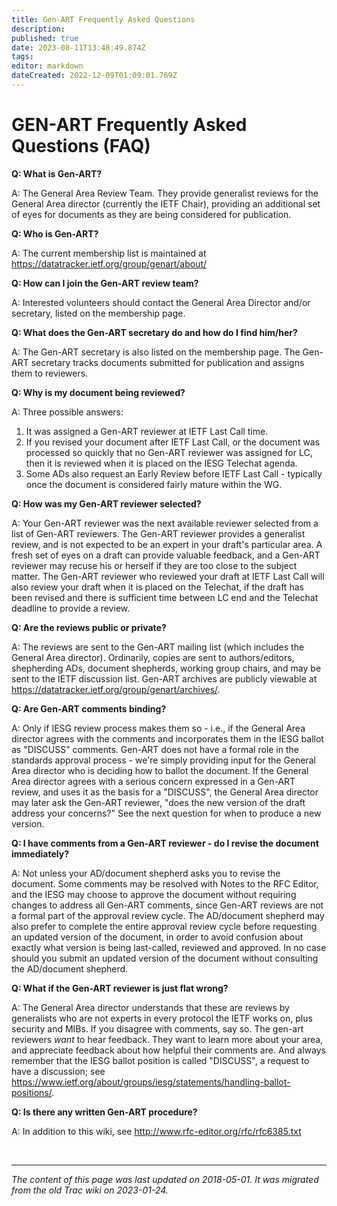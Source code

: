 ```yaml
---
title: Gen-ART Frequently Asked Questions
description: 
published: true
date: 2023-08-11T13:48:49.874Z
tags: 
editor: markdown
dateCreated: 2022-12-09T01:09:01.769Z
---
```


# GEN-ART Frequently Asked Questions (FAQ)

**Q: What is Gen-ART?**

A: The General Area Review Team. They provide generalist reviews for the General Area director (currently the IETF Chair), providing an additional set of eyes for documents as they are being considered for publication.

**Q: Who is Gen-ART?**

A: The current membership list is maintained at https://datatracker.ietf.org/group/genart/about/

**Q: How can I join the Gen-ART review team?**

A: Interested volunteers should contact the General Area Director and/or secretary, listed on the membership page.

**Q: What does the Gen-ART secretary do and how do I find him/her?**

A: The Gen-ART secretary is also listed on the membership page. The Gen-ART secretary tracks documents submitted for publication and assigns them to reviewers.

**Q: Why is my document being reviewed?**

A: Three possible answers:

1. It was assigned a Gen-ART reviewer at IETF Last Call time.
2. If you revised your document after IETF Last Call, or the document was processed so quickly that no Gen-ART reviewer was assigned for LC, then it is reviewed when it is placed on the IESG Telechat agenda.
3. Some ADs also request an Early Review before IETF Last Call - typically once the document is considered fairly mature within the WG. 

**Q: How was my Gen-ART reviewer selected?**

A: Your Gen-ART reviewer was the next available reviewer selected from a list of Gen-ART reviewers. The Gen-ART reviewer provides a generalist review, and is not expected to be an expert in your draft's particular area. A fresh set of eyes on a draft can provide valuable feedback, and a Gen-ART reviewer may recuse his or herself if they are too close to the subject matter. The Gen-ART reviewer who reviewed your draft at IETF Last Call will also review your draft when it is placed on the Telechat, if the draft has been revised and there is sufficient time between LC end and the Telechat deadline to provide a review.

**Q: Are the reviews public or private?**

A: The reviews are sent to the Gen-ART mailing list (which includes the General Area director). Ordinarily, copies are sent to authors/editors, shepherding ADs, document shepherds, working group chairs, and may be sent to the IETF discussion list. Gen-ART archives are publicly viewable at https://datatracker.ietf.org/group/genart/archives/.

**Q: Are Gen-ART comments binding?**

A: Only if IESG review process makes them so - i.e., if the General Area director agrees with the comments and incorporates them in the IESG ballot as "DISCUSS" comments. Gen-ART does not have a formal role in the standards approval process - we're simply providing input for the General Area director who is deciding how to ballot the document. If the General Area director agrees with a serious concern expressed in a Gen-ART review, and uses it as the basis for a "DISCUSS", the General Area director may later ask the Gen-ART reviewer, "does the new version of the draft address your concerns?" See the next question for when to produce a new version.

**Q: I have comments from a Gen-ART reviewer - do I revise the document immediately?**

A: Not unless your AD/document shepherd asks you to revise the document. Some comments may be resolved with Notes to the RFC Editor, and the IESG may choose to approve the document without requiring changes to address all Gen-ART comments, since Gen-ART reviews are not a formal part of the approval review cycle. The AD/document shepherd may also prefer to complete the entire approval review cycle before requesting an updated version of the document, in order to avoid confusion about exactly what version is being last-called, reviewed and approved. In no case should you submit an updated version of the document without consulting the AD/document shepherd.

**Q: What if the Gen-ART reviewer is just flat wrong?**

A: The General Area director understands that these are reviews by generalists who are not experts in every protocol the IETF works on, plus security and MIBs. If you disagree with comments, say so. The gen-art reviewers *want* to hear feedback. They want to learn more about your area, and appreciate feedback about how helpful their comments are. And always remember that the IESG ballot position is called "DISCUSS", a request to have a discussion; see https://www.ietf.org/about/groups/iesg/statements/handling-ballot-positions/.

**Q: Is there any written Gen-ART procedure?**

A: In addition to this wiki, see http://www.rfc-editor.org/rfc/rfc6385.txt

&nbsp;
&nbsp;
&nbsp;

---

*The content of this page was last updated on 2018-05-01. It was migrated from the old Trac wiki on 2023-01-24.*